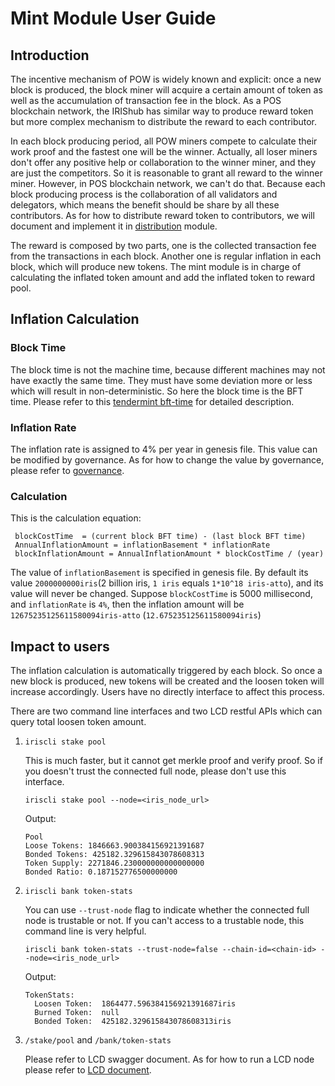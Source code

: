# Mint Module User Guide

## Introduction

The incentive mechanism of POW is widely known and explicit: once a new block is produced, the block miner will acquire a certain amount of token as well as the accumulation of transaction fee in the block. As a POS blockchain network, the IRIShub has similar way to produce reward token but more complex mechanism to distribute the reward to each contributor.

In each block producing period, all POW miners compete to calculate their work proof and the fastest one will be the winner. Actually, all loser miners don't offer any positive help or collaboration to the winner miner, and they are just the competitors. So it is reasonable to grant all reward to the winner miner. However, in POS blockchain network, we can't do that. Because each block producing process is the collaboration of all validators and delegators, which means the benefit should be share by all these contributors. As for how to distribute reward token to contributors, we will document and implement it in [distribution](distribution.md) module.

The reward is composed by two parts, one is the collected transaction fee from the transactions in each block. Another one is regular inflation in each block, which will produce new tokens. The mint module is in charge of calculating the inflated token amount and add the inflated token to reward pool.

## Inflation Calculation

### Block Time

The block time is not the machine time, because different machines may not have exactly the same time. They must have some deviation more or less which will result in non-deterministic. So here the block time is the BFT time. Please refer to this [tendermint bft-time](https://github.com/tendermint/tendermint/blob/master/docs/spec/consensus/bft-time.md) for detailed description.

### Inflation Rate

The inflation rate is assigned to 4% per year in genesis file. This value can be modified by governance. As for how to change the value by governance, please refer to [governance](governance.md).

### Calculation

This is the calculation equation:
```
 blockCostTime  = (current block BFT time) - (last block BFT time)
 AnnualInflationAmount = inflationBasement * inflationRate
 blockInflationAmount = AnnualInflationAmount * blockCostTime / (year)
```
The value of `inflationBasement` is specified in genesis file. By default its value `2000000000iris`(2 billion iris, `1 iris` equals `1*10^18 iris-atto`), and its value will never be changed.
Suppose `blockCostTime` is 5000 millisecond, and `inflationRate` is `4%`, then the inflation amount will be `12675235125611580094iris-atto` (`12.675235125611580094iris`)

## Impact to users

The inflation calculation is automatically triggered by each block. So once a new block is produced, new tokens will be created and the loosen token will increase accordingly. Users have no directly interface to affect this process. 

There are two command line interfaces and two LCD restful APIs which can query total loosen token amount.

1. `iriscli stake pool`

    This is much faster, but it cannot get merkle proof and verify proof. So if you doesn't trust the connected full node, please don't use this interface.
    
    ```
    iriscli stake pool --node=<iris_node_url>
    ```
    
    Output:
    ```
    Pool
    Loose Tokens: 1846663.900384156921391687
    Bonded Tokens: 425182.329615843078608313
    Token Supply: 2271846.230000000000000000
    Bonded Ratio: 0.187152776500000000
    ```
    
2. `iriscli bank token-stats`
    
    You can use `--trust-node` flag to indicate whether the connected full node is trustable or not. If you can't access to a trustable node, this command line is very helpful.
    
    ```
    iriscli bank token-stats --trust-node=false --chain-id=<chain-id> --node=<iris_node_url>
    ```
    
    Output:
    ```
    TokenStats:
      Loosen Token:  1864477.596384156921391687iris
      Burned Token:  null
      Bonded Token:  425182.329615843078608313iris

    ```
    
3. `/stake/pool` and `/bank/token-stats`

    Please refer to LCD swagger document. As for how to run a LCD node please refer to [LCD document](../light-client/README.md).
